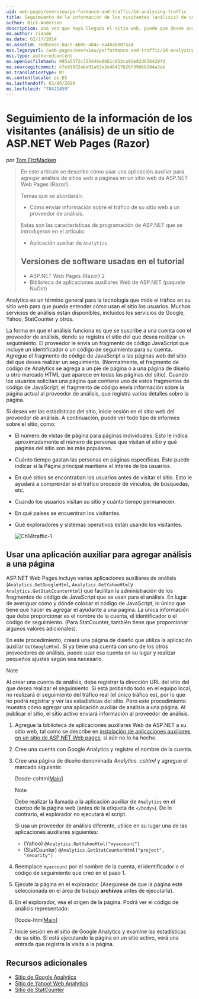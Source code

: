 ```yaml
---
uid: web-pages/overview/performance-and-traffic/14-analyzing-traffic
title: Seguimiento de la información de los visitantes (análisis) de un sitio de ASP.NET Web Pages (Razor) | Microsoft Docs
author: Rick-Anderson
description: Una vez que haya llegado el sitio web, puede que desee analizar el tráfico del sitio Web.
ms.author: riande
ms.date: 02/17/2014
ms.assetid: 360bc6e1-84c5-4b8e-a84c-ea48ab807aa4
msc.legacyurl: /web-pages/overview/performance-and-traffic/14-analyzing-traffic
msc.type: authoredcontent
ms.openlocfilehash: 095a5572c755446e0661c052ca9de82d636429fd
ms.sourcegitcommit: e7e91932a6e91a63e2e46417626f39d6b244a3ab
ms.translationtype: MT
ms.contentlocale: es-ES
ms.lasthandoff: 03/06/2020
ms.locfileid: "78421459"
---
```

# <a name="tracking-visitor-information-analytics-for-an-aspnet-web-pages-razor-site"></a>Seguimiento de la información de los visitantes (análisis) de un sitio de ASP.NET Web Pages (Razor)

por [Tom FitzMacken](https://github.com/tfitzmac)

> En este artículo se describe cómo usar una aplicación auxiliar para agregar análisis de sitios web a páginas en un sitio web de ASP.NET Web Pages (Razor).
> 
> Temas que se abordarán:
> 
> - Cómo enviar información sobre el tráfico de su sitio web a un proveedor de análisis.
> 
> Estas son las características de programación de ASP.NET que se introdujeron en el artículo:
> 
> - Aplicación auxiliar de `Analytics`.
>   
> 
> ## <a name="software-versions-used-in-the-tutorial"></a>Versiones de software usadas en el tutorial
> 
> 
> - ASP.NET Web Pages (Razor) 2
> - Biblioteca de aplicaciones auxiliares Web de ASP.NET (paquete NuGet)

Analytics es un término general para la tecnología que mide el tráfico en su sitio web para que pueda entender cómo usan el sitio los usuarios. Muchos servicios de análisis están disponibles, incluidos los servicios de Google, Yahoo, StatCounter y otros.

La forma en que el análisis funciona es que se suscribe a una cuenta con el proveedor de análisis, donde se registra el sitio del que desea realizar un seguimiento. El proveedor le envía un fragmento de código JavaScript que incluye un identificador o un código de seguimiento para su cuenta. Agregue el fragmento de código de JavaScript a las páginas web del sitio del que desea realizar un seguimiento. (Normalmente, el fragmento de código de Analytics se agrega a un pie de página o a una página de diseño u otro marcado HTML que aparece en todas las páginas del sitio). Cuando los usuarios solicitan una página que contiene uno de estos fragmentos de código de JavaScript, el fragmento de código envía información sobre la página actual al proveedor de análisis, que registra varios detalles sobre la página.

Si desea ver las estadísticas del sitio, inicie sesión en el sitio web del proveedor de análisis. A continuación, puede ver todo tipo de informes sobre el sitio, como:

- El número de vistas de página para páginas individuales. Esto le indica aproximadamente el número de personas que visitan el sitio y qué páginas del sitio son las más populares.
- Cuánto tiempo gastan las personas en páginas específicas. Esto puede indicar si la Página principal mantiene el interés de los usuarios.
- En qué sitios se encontraban los usuarios antes de visitar el sitio. Esto le ayudará a comprender si el tráfico procede de vínculos, de búsquedas, etc.
- Cuando los usuarios visitan su sitio y cuánto tiempo permanecen.
- En qué países se encuentran los visitantes.
- Qué exploradores y sistemas operativos están usando los visitantes.

    ![Ch14traffic-1](14-analyzing-traffic/_static/image1.jpg)

## <a name="using-a-helper-to-add-analytics-to-a-page"></a>Usar una aplicación auxiliar para agregar análisis a una página

ASP.NET Web Pages incluye varias aplicaciones auxiliares de análisis (`Analytics.GetGoogleHtml`, `Analytics.GetYahooHtml`y `Analytics.GetStatCounterHtml`) que facilitan la administración de los fragmentos de código de JavaScript que se usan para el análisis. En lugar de averiguar cómo y dónde colocar el código de JavaScript, lo único que tiene que hacer es agregar el ayudante a una página. La única información que debe proporcionar es el nombre de la cuenta, el identificador o el código de seguimiento. (Para StatCounter, también tiene que proporcionar algunos valores adicionales).

En este procedimiento, creará una página de diseño que utiliza la aplicación auxiliar `GetGoogleHtml`. Si ya tiene una cuenta con uno de los otros proveedores de análisis, puede usar esa cuenta en su lugar y realizar pequeños ajustes según sea necesario.

> [!NOTE]
> Al crear una cuenta de análisis, debe registrar la dirección URL del sitio del que desea realizar el seguimiento. Si está probando todo en el equipo local, no realizará el seguimiento del tráfico real (el único tráfico es), por lo que no podrá registrar y ver las estadísticas del sitio. Pero este procedimiento muestra cómo agregar una aplicación auxiliar de análisis a una página. Al publicar el sitio, el sitio activo enviará información al proveedor de análisis.

1. Agregue la biblioteca de aplicaciones auxiliares Web de ASP.NET a su sitio web, tal como se describe en [instalación de aplicaciones auxiliares en un sitio de ASP.NET Web pages](https://go.microsoft.com/fwlink/?LinkId=252372), si aún no lo ha hecho.
2. Cree una cuenta con Google Analytics y registre el nombre de la cuenta.
3. Cree una página de diseño denominada *Analytics. cshtml* y agregue el marcado siguiente:

    [!code-cshtml[Main](14-analyzing-traffic/samples/sample1.cshtml)]

    > [!NOTE]
    > Debe realizar la llamada a la aplicación auxiliar de `Analytics` en el cuerpo de la página web (antes de la etiqueta de `</body>`). De lo contrario, el explorador no ejecutará el script.

    Si usa un proveedor de análisis diferente, utilice en su lugar una de las aplicaciones auxiliares siguientes:

    - (Yahoo) `@Analytics.GetYahooHtml("myaccount")`
    - (StatCounter) `@Analytics.GetStatCounterHtml("project", "security")`
4. Reemplace `myaccount` por el nombre de la cuenta, el identificador o el código de seguimiento que creó en el paso 1.
5. Ejecute la página en el explorador. (Asegúrese de que la página esté seleccionada en el área de trabajo **archivos** antes de ejecutarla).
6. En el explorador, vea el origen de la página. Podrá ver el código de análisis representado:

    [!code-html[Main](14-analyzing-traffic/samples/sample2.html)]
7. Inicie sesión en el sitio de Google Analytics y examine las estadísticas de su sitio. Si está ejecutando la página en un sitio activo, verá una entrada que registra la visita a la página.

<a id="Additional_Resources"></a>
## <a name="additional-resources"></a>Recursos adicionales

- [Sitio de Google Analytics](https://www.google.com/analytics/)
- [Sitio de Yahoo! Web Analytics](http://help.yahoo.com/l/us/yahoo/ywa/)
- [Sitio de StatCounter](http://statcounter.com/)
